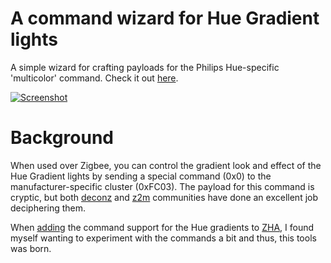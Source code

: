 # A command wizard for Hue Gradient lights

A simple wizard for crafting payloads for the Philips Hue-specific 'multicolor'
command. Check it out [here](https://kjagiello.github.io/hue-gradient-command-wizard/).

[![Screenshot](https://github.com/user-attachments/assets/434f1a95-4da2-4105-947c-b90877e5a135)](https://kjagiello.github.io/hue-gradient-command-wizard/)

# Background

When used over Zigbee, you can control the gradient look and effect of the Hue
Gradient lights by sending a special command (0x0) to the manufacturer-specific
cluster (0xFC03). The payload for this command is cryptic, but both [deconz]
and [z2m] communities have done an excellent job deciphering them.

When [adding] the command support for the Hue gradients to [ZHA], I found myself wanting to experiment with the commands a bit and thus, this tools was born.

[deconz]: https://github.com/Koenkk/zigbee-herdsman-converters/blob/7e7e28affbbd423bd5c6b1a20372c27cfc1066cc/src/lib/philips.ts
[z2m]: https://github.com/Koenkk/zigbee-herdsman-converters/blob/7e7e28affbbd423bd5c6b1a20372c27cfc1066cc/src/lib/philips.ts
[adding]: https://github.com/zigpy/zha-device-handlers/pull/3664
[ZHA]: https://github.com/zigpy/zha
